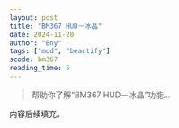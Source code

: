 ```yaml
---
layout: post
title: "BM367 HUD－冰晶"
date: 2024-11-20
author: "Bny"
tags: ["mod", "beautify"]
scode: bm367
reading_time: 5
---
```


> 帮助你了解“BM367 HUD－冰晶”功能...

内容后续填充。
